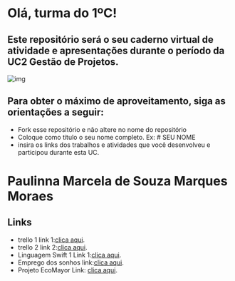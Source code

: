 # Olá, turma do 1ºC! 
## Este repositório será o seu caderno virtual de atividade e apresentações durante o período da UC2 Gestão de Projetos. 

![img](https://blog.acelerato.com/wp-content/uploads/2020/08/5-beneficios-da-gesta%CC%83o-de-projetos-para-a-sua-empresa-1200x640.png)

## Para obter o máximo de aproveitamento, siga as orientações a seguir:

- Fork esse repositório e não altere no nome do repositório
- Coloque como título o seu nome completo. Ex: # SEU NOME
- insira os links dos trabalhos e atividades que você desenvolveu e participou durante esta UC.


# Paulinna Marcela de Souza Marques Moraes

## Links

- trello 1 link 1:[clica aqui](https://trello.com/b/dCTrS5Hn/meu-planejamento).
- trello 2 link 2:[clica aqui](https://trello.com/invite/b/dCTrS5Hn/ATTIdf925c8cb31907371d89bb1398f705f91FA7ED14/meu-planejamento).
- Linguagem Swift 1 Link 1:[clica aqui](https://www.canva.com/design/DAGE1QmbvAk/JbHnHo2CwcOJXQ7Ftqz6_A/edit?utm_content=DAGE1QmbvAk&utm_campaign=designshare&utm_medium=link2&utm_source=sharebutton).
- Emprego dos sonhos link:[clica aqui](https://docs.google.com/document/d/1R443QyrQ84VuDk37M1hAl_Oths3TiQwM9hSWG2quS84/edit?usp=drivesdk).
- Projeto EcoMayor Link: [clica aqui](https://docs.google.com/spreadsheets/d/148QR5g7DXmHpUPl6nhiU750a_o4-CqZHsmG_ZNHKyd0/edit?usp=sharing).
